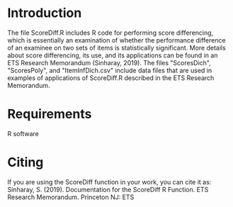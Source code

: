 # Introduction
The file ScoreDiff.R includes R code for performing score differencing, which is essentially an examination of whether the performance difference of an examinee on two sets of items is statistically significant. More details about score differencing, its use, and its applications can be found in an ETS Research Memorandum (Sinharay, 2019). The files "ScoresDich", "ScoresPoly", and "ItemInfDich.csv" include data files that are used in examples of applications of ScoreDiff.R described in the ETS Research Memorandum.   
# Requirements
R software
# Citing
If you are using the ScoreDiff function in your work, you can cite it as:
Sinharay, S. (2019). Documentation for the ScoreDiff R Function. ETS Research Memorandum. Princeton NJ: ETS
